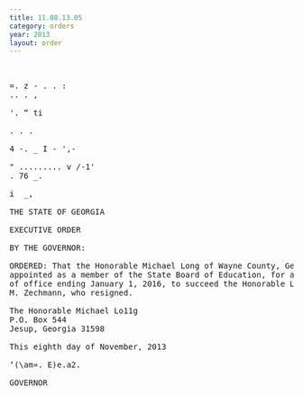 ```yaml
---
title: 11.08.13.05
category: orders
year: 2013
layout: order
---
```


<pre>   

=. z - . . : 
.. . ,

'. “ ti

. . .

4 -. _ I - ',-

" ......... v /-1'
. 76 _.

i  _,

THE STATE OF GEORGIA

EXECUTIVE ORDER

BY THE GOVERNOR:

ORDERED: That the Honorable Michael Long of Wayne County, Georgia, is
appointed as a member of the State Board of Education, for a term
of office ending January 1, 2016, to succeed the Honorable Linda
M. Zechmann, who resigned.

The Honorable Michael Lo11g
P.O. Box 544
Jesup, Georgia 31598

This eighth day of November, 2013

‘(\am». E)e.a2.

GOVERNOR

</pre>
